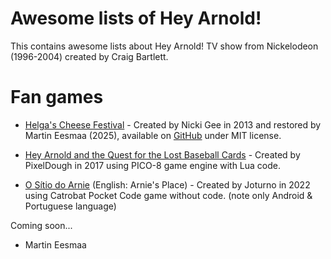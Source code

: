 # Awesome lists of Hey Arnold!

This contains awesome lists about Hey Arnold! TV show from Nickelodeon (1996-2004) created by Craig Bartlett.

# Fan games

- [Helga's Cheese Festival](https://martineesmaa.itch.io/hahcf) - Created by Nicki Gee in 2013 and restored by Martin Eesmaa (2025), available on [GitHub](https://github.com/MartinEesmaa/HAHCF) under MIT license.

- [Hey Arnold and the Quest for the Lost Baseball Cards](https://lexaloffle.com/bbs/?tid=29417) - Created by PixelDough in 2017 using PICO-8 game engine with Lua code.

- [O Sítio do Arnie](https://joturno.itch.io/arnie-ataca-novamente) (English: Arnie's Place) - Created by Joturno in 2022 using Catrobat Pocket Code game without code. (note only Android & Portuguese language)

Coming soon...

- Martin Eesmaa